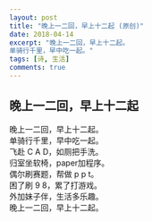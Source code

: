 ```yaml
---
layout: post
title: "晚上一二回，早上十二起 (原创)"
date: 2018-04-14
excerpt: "晚上一二回，早上十二起。
单骑行千里，早中吃一起。"
tags: [诗, 生活]
comments: true
---
```


## 晚上一二回，早上十二起

晚上一二回，早上十二起。  
单骑行千里，早中吃一起。  
飞赴 C A D，如厕把手洗。  
归室坐软椅，paper加程序。  
偶尔刷赛题，帮做 p p t。  
困了刷 9 8，累了打游戏。  
外加妹子伴，生活多乐趣。  
晚上一二回，早上十二起。
